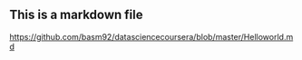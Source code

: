 ## This is a markdown file


https://github.com/basm92/datasciencecoursera/blob/master/Helloworld.md
